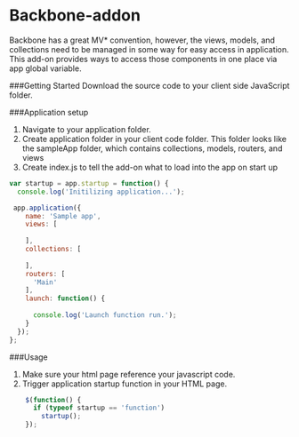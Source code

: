 # Backbone-addon

Backbone has a great MV* convention, however, the views, models, and collections need to be managed in some way for easy access in application. This add-on provides ways to access those components in one place via app global variable.

###Getting Started
 Download the source code to your client side JavaScript folder.


###Application setup
1. Navigate to your application folder.
2. Create application folder in your client code folder. This folder looks like the sampleApp folder, which contains collections, models, routers, and views
3. Create index.js to tell the add-on what to load into the app on start up

```javascript
var startup = app.startup = function() {
  console.log('Initilizing application...');

 app.application({
    name: 'Sample app',
    views: [
      
    ],
    collections: [
     
    ],
    routers: [
      'Main'
    ],
    launch: function() {
     
      console.log('Launch function run.');
    }
  });
};
```

###Usage
1. Make sure your html page reference your javascript code. 
2. Trigger application startup function in your HTML page.
```javascript
    $(function() {
      if (typeof startup == 'function')
        startup();
    });

```